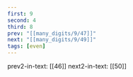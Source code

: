 ```yaml
---
first: 9
second: 4
third: 8
prev: "[[many_digits/9/47]]"
next: "[[many_digits/9/49]]"
tags: [even]
---
```

prev2-in-text: [[46]]
next2-in-text: [[50]]
